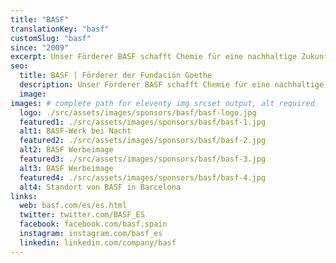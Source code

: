 ```yaml
---
title: "BASF"
translationKey: "basf"
customSlug: "basf"
since: "2009"
excerpt: Unser Förderer BASF schafft Chemie für eine nachhaltige Zukunft. Wirtschaftlichen Erfolg wird mit Umweltschutz und sozialer Verantwortung verbunden. Die BASF ist seit mehr als 50 Jahren in Spanien vertreten. Derzeit arbeiten mehr als 2.000 Mitarbeiter in den verschiedenen Zentren im ganzen Land.
seo:
  title: BASF | Förderer der Fundación Goethe
  description: Unser Förderer BASF schafft Chemie für eine nachhaltige Zukunft. Wirtschaftlichen Erfolg wird mit Umweltschutz und sozialer Verantwortung verbunden.
  image:
images: # complete path for eleventy img srcset output, alt required
  logo: ./src/assets/images/sponsors/basf/basf-logo.jpg
  featured1: ./src/assets/images/sponsors/basf/basf-1.jpg
  alt1: BASF-Werk bei Nacht
  featured2: ./src/assets/images/sponsors/basf/basf-2.jpg
  alt2: BASF Werbeimage
  featured3: ./src/assets/images/sponsors/basf/basf-3.jpg
  alt3: BASF Werbeimage
  featured4: ./src/assets/images/sponsors/basf/basf-4.jpg
  alt4: Standort von BASF in Barcelona
links:
  web: basf.com/es/es.html
  twitter: twitter.com/BASF_ES
  facebook: facebook.com/basf.spain
  instagram: instagram.com/basf_es
  linkedin: linkedin.com/company/basf
---
```

